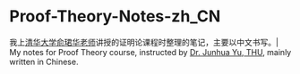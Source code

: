 # Proof-Theory-Notes-zh_CN
我上[清华大学俞珺华老师](http://www.phil.tsinghua.edu.cn/publish/dphi/3019/2015/20150116210527347156823/20150116210527347156823_.html)讲授的证明论课程时整理的笔记，主要以中文书写。| My notes for Proof Theory course, instructed by [Dr. Junhua Yu, THU](http://www.phil.tsinghua.edu.cn/publish/dphi/3019/2015/20150116210527347156823/20150116210527347156823_.html), mainly written in Chinese. 
